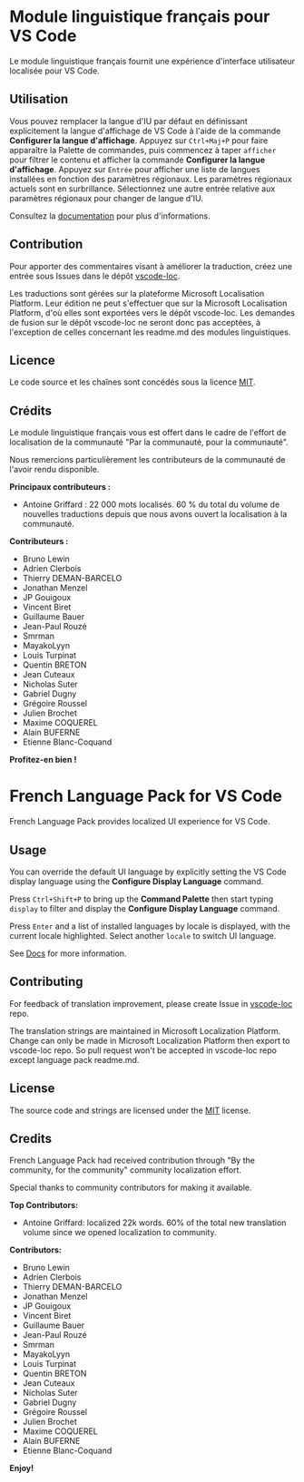 # Module linguistique français pour VS Code

Le module linguistique français fournit une expérience d'interface utilisateur
localisée pour VS Code.

## Utilisation

Vous pouvez remplacer la langue d'IU par défaut en définissant explicitement la
langue d'affichage de VS Code à l'aide de la commande **Configurer la langue
d'affichage**. Appuyez sur `Ctrl+Maj+P` pour faire apparaître la Palette de
commandes, puis commencez à taper `afficher` pour filtrer le contenu et afficher
la commande **Configurer la langue d'affichage**. Appuyez sur `Entrée` pour
afficher une liste de langues installées en fonction des paramètres régionaux.
Les paramètres régionaux actuels sont en surbrillance. Sélectionnez une autre
entrée relative aux paramètres régionaux pour changer de langue d'IU.

Consultez la [documentation](https://go.microsoft.com/fwlink/?LinkId=761051)
pour plus d'informations.

## Contribution

Pour apporter des commentaires visant à améliorer la traduction, créez une
entrée sous Issues dans le dépôt
[vscode-loc](https://github.com/microsoft/vscode-loc).

Les traductions sont gérées sur la plateforme Microsoft Localisation Platform.
Leur édition ne peut s'effectuer que sur la Microsoft Localisation Platform,
d'où elles sont exportées vers le dépôt vscode-loc. Les demandes de fusion sur
le dépôt vscode-loc ne seront donc pas acceptées, à l'exception de celles
concernant les readme.md des modules linguistiques.

## Licence

Le code source et les chaînes sont concédés sous la licence
[MIT](https://github.com/Microsoft/vscode-loc/blob/master/LICENSE.md).

## Crédits

Le module linguistique français vous est offert dans le cadre de l'effort de
localisation de la communauté "Par la communauté, pour la communauté".

Nous remercions particulièrement les contributeurs de la communauté de l'avoir
rendu disponible.

**Principaux contributeurs :**

-   Antoine Griffard : 22 000 mots localisés. 60 % du total du volume de
    nouvelles traductions depuis que nous avons ouvert la localisation à la
    communauté.

**Contributeurs :**

-   Bruno Lewin
-   Adrien Clerbois
-   Thierry DEMAN-BARCELO
-   Jonathan Menzel
-   JP Gouigoux
-   Vincent Biret
-   Guillaume Bauer
-   Jean-Paul Rouzé
-   Smrman
-   MayakoLyyn
-   Louis Turpinat
-   Quentin BRETON
-   Jean Cuteaux
-   Nicholas Suter
-   Gabriel Dugny
-   Grégoire Roussel
-   Julien Brochet
-   Maxime COQUEREL
-   Alain BUFERNE
-   Etienne Blanc-Coquand

**Profitez-en bien !**

# French Language Pack for VS Code

French Language Pack provides localized UI experience for VS Code.

## Usage

You can override the default UI language by explicitly setting the VS Code
display language using the **Configure Display Language** command.

Press `Ctrl+Shift+P` to bring up the **Command Palette** then start typing
`display` to filter and display the **Configure Display Language** command.

Press `Enter` and a list of installed languages by locale is displayed, with the
current locale highlighted. Select another `locale` to switch UI language.

See [Docs](https://go.microsoft.com/fwlink/?LinkId=761051) for more information.

## Contributing

For feedback of translation improvement, please create Issue in
[vscode-loc](https://github.com/microsoft/vscode-loc) repo.

The translation strings are maintained in Microsoft Localization Platform.
Change can only be made in Microsoft Localization Platform then export to
vscode-loc repo. So pull request won't be accepted in vscode-loc repo except
language pack readme.md.

## License

The source code and strings are licensed under the
[MIT](https://github.com/Microsoft/vscode-loc/blob/master/LICENSE.md) license.

## Credits

French Language Pack had received contribution through "By the community, for
the community" community localization effort.

Special thanks to community contributors for making it available.

**Top Contributors:**

-   Antoine Griffard: localized 22k words. 60% of the total new translation
    volume since we opened localization to community.

**Contributors:**

-   Bruno Lewin
-   Adrien Clerbois
-   Thierry DEMAN-BARCELO
-   Jonathan Menzel
-   JP Gouigoux
-   Vincent Biret
-   Guillaume Bauer
-   Jean-Paul Rouzé
-   Smrman
-   MayakoLyyn
-   Louis Turpinat
-   Quentin BRETON
-   Jean Cuteaux
-   Nicholas Suter
-   Gabriel Dugny
-   Grégoire Roussel
-   Julien Brochet
-   Maxime COQUEREL
-   Alain BUFERNE
-   Etienne Blanc-Coquand

**Enjoy!**
